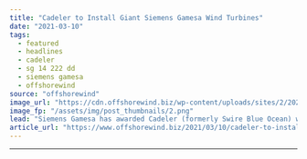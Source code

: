 ```yaml
---
title: "Cadeler to Install Giant Siemens Gamesa Wind Turbines"
date: "2021-03-10"
tags: 
  - featured
  - headlines
  - cadeler
  - sg 14 222 dd
  - siemens gamesa
  - offshorewind
source: "offshorewind"
image_url: "https://cdn.offshorewind.biz/wp-content/uploads/sites/2/2021/03/10100004/Cadeler-to-Install-Giant-Siemens-Gamesa-Wind-Turbines.png"
image_fp: "/assets/img/post_thumbnails/2.png"
lead: "Siemens Gamesa has awarded Cadeler (formerly Swire Blue Ocean) with a contract to transport"
article_url: "https://www.offshorewind.biz/2021/03/10/cadeler-to-install-giant-siemens-gamesa-wind-turbines/"
---
```


---
